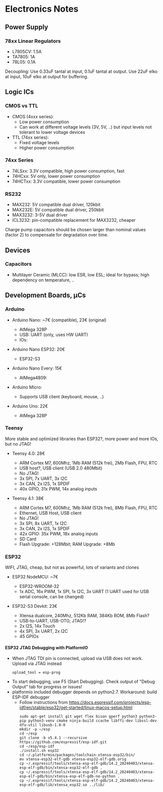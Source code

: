 Electronics Notes
=================

Power Supply
------------

### 78xx Linear Regulators

- L7805CV: 1.5A
- TA7805: 1A
- 78L05: 0.1A 

Decoupling: Use 0.33uF tantal at input, 0.1uF tantal at output. Use 22uF elko at input, 10uF elko at output for buffering. 

Logic ICs
---------

### CMOS vs TTL

- CMOS (4xxx series):
  - Low power consumption
  - Can work at different voltage levels (3V, 5V, ..) but input levels not tolerant to lower voltage devices
- TTL (74xx series):
  - Fixed voltage levels
  - Higher power consumption

### 74xx Series

- 74LSxx: 3.3V compatible, high power consumption, fast
- 74HCxx: 5V only, lower power consumption
- 74HCTxx: 3.3V compatible, lower power consumption 

### RS232

- MAX232: 5V compatible dual driver, 120kbit
- MAX232E: 5V compatible dual driver, 250kbit
- MAX3232: 3-5V dual driver
- ICL3232: pin-compatible replacement for MAX3232, cheaper

Charge pump capacitors should be chosen larger than nominal values (factor 2) to compensate for degradation over time.

Devices
-------

### Capacitors
- Multilayer Ceramic (MLCC): low ESR, low ESL; ideal for bypass; high dependency on temperature, ..


Development Boards, µCs
-----------------------

### Arduino
- Arduino Nano: ~7€ (compatible), 23€ (original)
    - AtMega 328P
    - USB: UART (only, uses HW UART)
    - IOs:

- Arduino Nano ESP32: 20€
    - ESP32-S3

- Arduino Nano Every: 15€
    - AtMega4809:

- Arduino Micro:
    - Supports USB client (keyboard, mouse, ..)

- Arduino Uno: 22€
    - AtMega 328P

### Teensy
More stable and optimized libraries than ESP32?, more power and more IOs, but no JTAG!

- Teensy 4.0: 28€
    - ARM Cortex M7, 600Mhz, 1Mb RAM (512k frei), 2Mb Flash, FPU, RTC
    - USB host?, USB client (USB 2.0 480Mbit)
    - No JTAG!
    - 3x SPI, 7x UART, 3x I2C
    - 3x CAN, 2x I2S, 1x SPDIF
    - 40x GPIO, 31x PWM, 14x analog inputs

- Teensy 4.1: 38€
    - ARM Cortex M7, 600Mhz, 1Mb RAM (512k frei), 8Mb Flash, FPU, RTC
    - Ethernet, USB Host, USB client
    - No JTAG!
    - 3x SPI, 8x UART, 1x I2C
    - 3x CAN, 2x I2S, 1x SPDIF
    - 42x GPIO: 35x PWM, 18x analog inputs
    - SD Card
    - Flash Upgrade: +128Mbit; RAM Upgrade: +8Mb

### ESP32
WIFI, JTAG, cheap, but not as powerful, lots of variants and clones

- ESP32 NodeMCU: ~7€
    - ESP32-WROOM-32
    - 1x ADC, 16x PWM, 1x SPI, 1x I2C, 3x UART (1 UART used for USB serial console, can be changed)

- ESP32-S3 Devkit: 23€
    - Xtensa dualcore, 240Mhz, 512Kb RAM, 384Kb ROM, 8Mb Flash?
    - USB-to-UART, USB-OTG; JTAG!?
    - 2x I2S, 14x Touch
    - 4x SPI, 3x UART, 2x I2C
    - 45 GPIOs

#### ESP32 JTAG Debugging with PlatformIO
- When JTAG TDI pin is connected, upload via USB does not work. Upload via JTAG instead
  ```
  upload_tool = esp-prog
  ```
- To start debugging, use F5 (Start Debugging). Check output of "Debug Output" tab for progress or issues!
- platformio included debugger depends on python2.7. Workaround: build ESP-IDF debugger
  - Follow instructions from https://docs.espressif.com/projects/esp-idf/en/stable/esp32/get-started/linux-macos-setup.html
    ```
    sudo apt-get install git wget flex bison gperf python3 python3-pip python3-venv cmake ninja-build ccache libffi-dev libssl-dev dfu-util libusb-1.0-0
    mkdir -p ~/esp
    cd ~/esp
    git clone -b v5.4.1 --recursive https://github.com/espressif/esp-idf.git
    cd ~/esp/esp-idf
    ./install.sh esp32
    cd ~/.platformio/packages/toolchain-xtensa-esp32/bin/
    mv xtensa-esp32-elf-gdb xtensa-esp32-elf-gdb.orig
    cp ~/.espressif/tools/xtensa-esp-elf-gdb/14.2_20240403/xtensa-esp-elf-gdb/bin/xtensa-esp32-elf-gdb .
    cp ~/.espressif/tools/xtensa-esp-elf-gdb/14.2_20240403/xtensa-esp-elf-gdb/bin/xtensa-esp-elf-gdb-no-python .
    cp ~/.espressif/tools/xtensa-esp-elf-gdb/14.2_20240403/xtensa-esp-elf-gdb/lib/xtensa_esp32.so ../lib/
    ```

